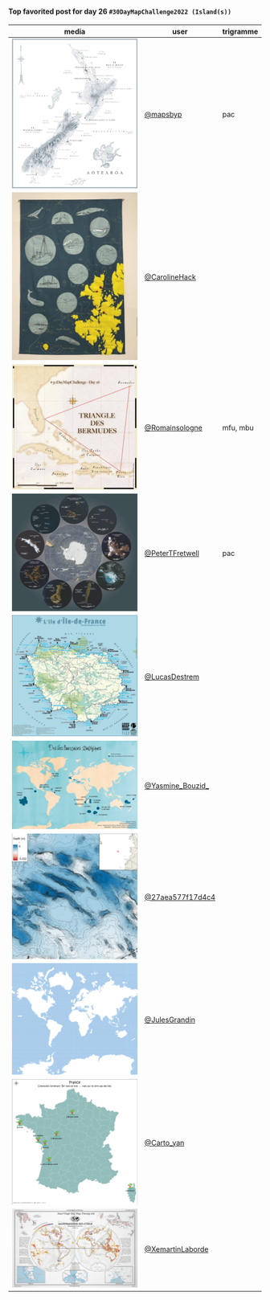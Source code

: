 #### Top favorited post for day 26 `#30DayMapChallenge2022 (Island(s))`
| media | user | trigramme |
|-------|------|-----------|
| ![image](../uploads/284543439685126cbcfb6ab7dce0429b/image.png) | [@mapsbyp](https://twitter.com/mapsbyp/status/1596861771402383363) | pac |
| ![image](../uploads/7c29abea184de4a38e7cd13f0ab20762/image.png) | [@CarolineHack](https://twitter.com/CarolineHack/status/1596604039034462208) |  |
| ![image](../uploads/e3390c29c53dda2689bb6926fbabe2f8/image.png) | [@Romainsologne](https://twitter.com/Romainsologne/status/1596623187781259265) | mfu, mbu |
| ![image](../uploads/5422e167ff83cad4c5022bc3a48189d9/image.png) | [@PeterTFretwell](https://twitter.com/PeterTFretwell/status/1596451389357670403) | pac |
| ![image](../uploads/1a52743bdc268c8037321bc3eb6b31e7/image.png) | [@LucasDestrem](https://twitter.com/LucasDestrem/status/1596432620849573888) |  |
| ![image](../uploads/ec558220132f9b92e871ff4715a57dcf/image.png) | [@Yasmine_Bouzid\_](https://twitter.com/Yasmine_Bouzid\_/status/1596425146775916545) |  |
| ![image](../uploads/e957a66877b81200911a8ca3df6a342d/image.png) | [@27aea577f17d4c4](https://twitter.com/27aea577f17d4c4/status/1596395671560634368) |  |
| ![image](../uploads/2f6cc2c97e25a035b03acc2d0477ef0c/image.png) | [@JulesGrandin](https://twitter.com/JulesGrandin/status/1596410174960533504) |  |
| ![image](../uploads/518db7877804f1f99b6ab1fa0a4d8049/image.png) | [@Carto_yan](https://twitter.com/Carto_yan/status/1596368151108673536) |  |
| ![image](../uploads/37cec04007ab11baea83961c350fbf34/image.png) | [@XemartinLaborde](https://twitter.com/XemartinLaborde/status/1596892750796189697) |  |


